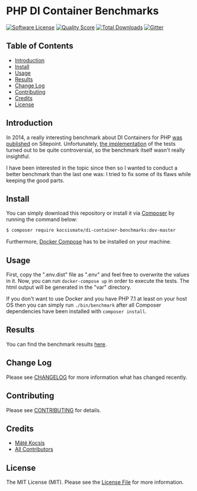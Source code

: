 # PHP DI Container Benchmarks

[![Software License][ico-license]](LICENSE.md)
[![Quality Score][ico-code-quality]][link-code-quality]
[![Total Downloads][ico-downloads]][link-downloads]
[![Gitter][ico-gitter]][link-gitter]

## Table of Contents

* [Introduction](#introduction)
* [Install](#install)
* [Usage](#usage)
* [Results](#results)
* [Change Log](#change-log)
* [Contributing](#contributing)
* [Credits](#credits)
* [License](#license)

## Introduction

In 2014, a really interesting benchmark about DI Containers for PHP
[was published](https://www.sitepoint.com/php-dependency-injection-container-performance-benchmarks/) on Sitepoint.
Unfortunately, [the implementation](https://github.com/TomBZombie/php-dependency-injection-benchmarks) of the tests
turned out to be quite controversial, so the benchmark itself wasn't really insightful.

I have been interested in the topic since then so I wanted to conduct a better benchmark than the last one was: I tried
to fix some of its flaws while keeping the good parts.

## Install

You can simply download this repository or install it via [Composer](https://getcomposer.org) by running the command
below:

```bash
$ composer require kocsismate/di-container-benchmarks:dev-master
```

Furthermore, [Docker Compose](https://www.docker.com/products/docker-compose) has to be installed on your machine.

## Usage

First, copy the ".env.dist" file as ".env" and feel free to overwrite the values in it. Now, you can run
`docker-compose up` in order to execute the tests. The html output will be generated in the "var" directory.

If you don't want to use Docker and you have PHP 7.1 at least on your host OS then you can simply run `./bin/benchmark`
after all Composer dependencies have been installed with `composer install`.

## Results

You can find the benchmark results [here](https://rawgit.com/kocsismate/php-di-container-benchmarks/master/var/benchmark.html).

## Change Log

Please see [CHANGELOG](CHANGELOG.md) for more information what has changed recently.

## Contributing

Please see [CONTRIBUTING](CONTRIBUTING.md) for details.

## Credits

- [Máté Kocsis][link-author]
- [All Contributors][link-contributors]

## License

The MIT License (MIT). Please see the [License File](LICENSE.md) for more information.

[ico-license]: https://img.shields.io/badge/license-MIT-brightgreen.svg
[ico-code-quality]: https://img.shields.io/scrutinizer/g/kocsismate/php-di-container-benchmarks.svg
[ico-downloads]: https://img.shields.io/packagist/dt/kocsismate/di-container-benchmarks.svg
[ico-gitter]: https://badges.gitter.im/kocsismate/php-di-container-benchmarks.svg

[link-code-quality]: https://scrutinizer-ci.com/g/kocsismate/php-di-container-benchmarks
[link-downloads]: https://packagist.org/packages/kocsismate/php-di-container-benchmarks
[link-gitter]: https://gitter.im/kocsismate/php-di-container-benchmarks?utm_source=badge&utm_medium=badge&utm_campaign=pr-badge
[link-author]: https://github.com/kocsismate
[link-contributors]: ../../contributors
